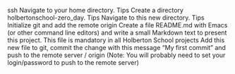 ssh
Navigate to your home directory. Tips
Create a directory holbertonschool-zero_day. Tips
Navigate to this new directory. Tips
Initialize git and add the remote origin
Create a file README.md with Emacs (or other command line editors) and write a small Markdown text to present this project. This file is mandatory in all Holberton School projects
Add this new file to git, commit the change with this message “My first commit” and push to the remote server / origin (Note: You will probably need to set your login/password to push to the remote server)